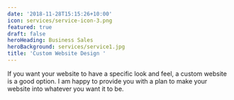 ```yaml
---
date: '2018-11-28T15:15:26+10:00'
icon: services/service-icon-3.png
featured: true
draft: false
heroHeading: Business Sales
heroBackground: services/service1.jpg
title: 'Custom Website Design '
---
```

If you want your website to have a specific look and feel, a custom website is a good option. I am happy to provide you with a plan to make your website into whatever you want it to be.

